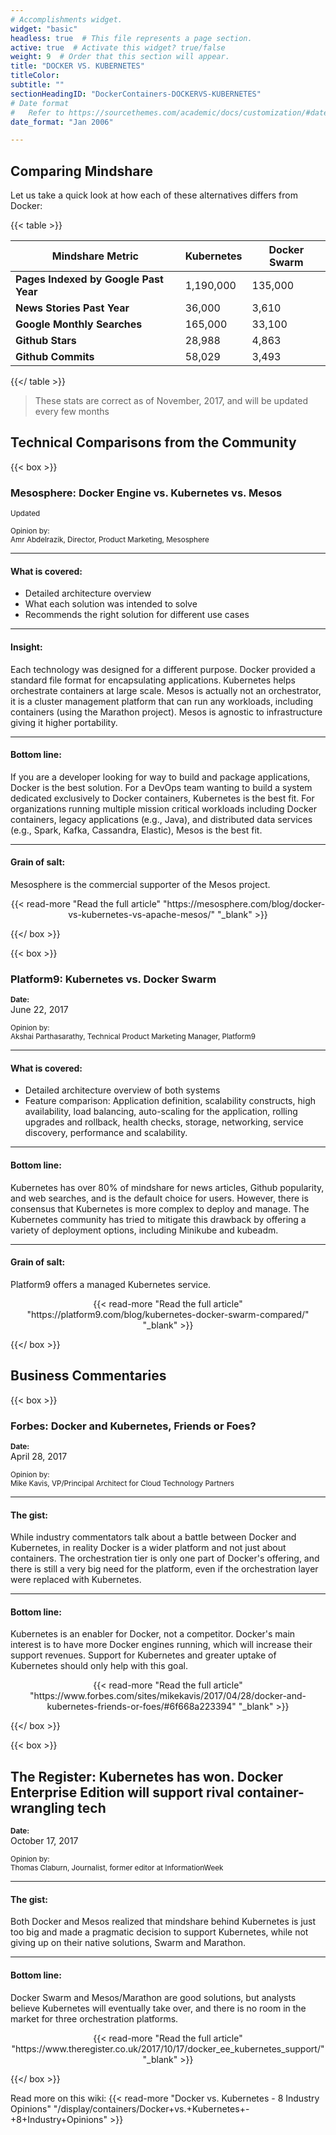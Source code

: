 ```yaml
---
# Accomplishments widget.
widget: "basic"  
headless: true  # This file represents a page section.
active: true  # Activate this widget? true/false
weight: 9  # Order that this section will appear.
title: "DOCKER VS. KUBERNETES"
titleColor: 
subtitle: ""
sectionHeadingID: "DockerContainers-DOCKERVS-KUBERNETES"
# Date format
#   Refer to https://sourcethemes.com/academic/docs/customization/#date-format
date_format: "Jan 2006"

---
```


## Comparing Mindshare


Let us take a quick look at how each of these alternatives differs from Docker:

{{< table >}}
<table class="table">
    <thead>
    <tr>
        <th>Mindshare Metric</th>
        <th>Kubernetes</th>
        <th>Docker Swarm</th>
    </tr>
    </thead>
    <tbody>
        <tr>           
            <td><strong>Pages Indexed by Google Past Year</strong></td>
            <td>
                1,190,000
            </td>
            <td>
                135,000
            </td>
        </tr>
        <tr>           
            <td><strong>News Stories Past Year</strong></td>
            <td>
                36,000
            </td>
            <td>
                3,610
            </td>
        </tr>
        <tr>           
            <td><strong>Google Monthly Searches</strong></td>
            <td>
                165,000
            </td>
            <td>
                33,100
            </td>
        </tr>
        <tr>           
            <td><strong>Github Stars</strong></td>
            <td>
                28,988
            </td>
            <td>
                4,863
            </td>
        </tr>
        <tr>           
            <td><strong>Github Commits</strong></td>
            <td>
                58,029
            </td>
            <td>
                3,493
            </td>
        </tr>
    </tbody>
<table>

{{</ table >}}



> These stats are correct as of November, 2017, and will be updated every few months


## Technical Comparisons from the Community

{{< box >}}
### Mesosphere: Docker Engine vs. Kubernetes vs. Mesos

<small>Updated</small>

<small>Opinion by:</small><br>
<small>Amr Abdelrazik, Director, Product Marketing, Mesosphere</small>

---

#### What is covered:

- Detailed architecture overview
- What each solution was intended to solve
- Recommends the right solution for different use cases

---

####  Insight:

Each technology was designed for a different purpose. Docker provided a standard file format for encapsulating applications. Kubernetes helps orchestrate containers at large scale. Mesos is actually not an orchestrator, it is a cluster management platform that can run any workloads, including containers (using the Marathon project). Mesos is agnostic to infrastructure giving it higher portability. 

---

#### Bottom line:

If you are a developer looking for way to build and package applications, Docker is the best solution. For a DevOps team wanting to build a system dedicated exclusively to Docker containers, Kubernetes is the best fit. For organizations running multiple mission critical workloads including Docker containers, legacy applications (e.g., Java), and distributed data services (e.g., Spark, Kafka, Cassandra, Elastic), Mesos is the best fit. 

---

#### Grain of salt:

Mesosphere is the commercial supporter of the Mesos project.
<center>
{{< read-more "Read the full article" "https://mesosphere.com/blog/docker-vs-kubernetes-vs-apache-mesos/" "_blank"  >}}
</center>

{{</ box >}}



{{< box >}}
### Platform9: Kubernetes vs. Docker Swarm


<small><strong>Date:</strong></small> <br> June 22, 2017

<small>Opinion by:</small><br>
<small>Akshai Parthasarathy, Technical Product Marketing Manager, Platform9</small>

---

#### What is covered:

- Detailed architecture overview of both systems
- Feature comparison: Application definition, scalability constructs, high availability, load balancing, auto-scaling for the application, rolling upgrades and rollback, health checks, storage, networking, service discovery, performance and scalability.
  
---

#### Bottom line:

Kubernetes has over 80% of mindshare for news articles, Github popularity, and web searches, and is the default choice for users. However, there is consensus that Kubernetes is more complex to deploy and manage. The Kubernetes community has tried to mitigate this drawback by offering a variety of deployment options, including Minikube and kubeadm.

---

#### Grain of salt:

Platform9 offers a managed Kubernetes service.

<center>
{{< read-more "Read the full article" "https://platform9.com/blog/kubernetes-docker-swarm-compared/" "_blank"  >}}
</center>

{{</ box >}}

## Business Commentaries

{{< box >}}

### Forbes: Docker and Kubernetes, Friends or Foes?

<small><strong>Date:</strong></small> <br> April 28, 2017

<small>Opinion by:</small><br>
<small>Mike Kavis, VP/Principal Architect for Cloud Technology Partners</small>

---

#### The gist:
While industry commentators talk about a battle between Docker and Kubernetes, in reality Docker is a wider platform and not just about containers. The orchestration tier is only one part of Docker's offering, and there is still a very big need for the platform, even if the orchestration layer were replaced with Kubernetes.

---

#### Bottom line:

Kubernetes is an enabler for Docker, not a competitor. Docker's main interest is to have more Docker engines running, which will increase their support revenues. Support for Kubernetes and greater uptake of Kubernetes should only help with this goal.


<center>
{{< read-more "Read the full article" "https://www.forbes.com/sites/mikekavis/2017/04/28/docker-and-kubernetes-friends-or-foes/#6f668a223394" "_blank"  >}}
</center>



{{</ box >}}

{{< box >}}

## The Register: Kubernetes has won. Docker Enterprise Edition will support rival container-wrangling tech

<small><strong>Date:</strong></small> <br> October 17, 2017

<small>Opinion by:</small><br>
<small>Thomas Claburn, Journalist, former editor at InformationWeek</small>

---

#### The gist:

Both Docker and Mesos realized that mindshare behind Kubernetes is just too big and made a pragmatic decision to support Kubernetes, while not giving up on their native solutions, Swarm and Marathon.

---

#### Bottom line:

Docker Swarm and Mesos/Marathon are good solutions, but analysts believe Kubernetes will eventually take over, and there is no room in the market for three orchestration platforms. 


<center>
{{< read-more "Read the full article" "https://www.theregister.co.uk/2017/10/17/docker_ee_kubernetes_support/" "_blank"  >}}
</center>

{{</ box >}}


Read more on this wiki: {{< read-more "Docker vs. Kubernetes - 8 Industry Opinions" "/display/containers/Docker+vs.+Kubernetes+-+8+Industry+Opinions"  >}}



